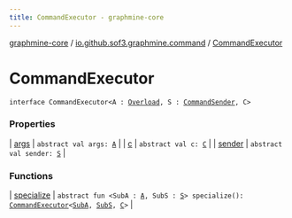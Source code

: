 ```yaml
---
title: CommandExecutor - graphmine-core
---
```


[graphmine-core](../../index.html) / [io.github.sof3.graphmine.command](../index.html) / [CommandExecutor](./index.html)

# CommandExecutor

`interface CommandExecutor<A : `[`Overload`](../-overload/index.html)`, S : `[`CommandSender`](../-command-sender.html)`, C>`

### Properties

| [args](args.html) | `abstract val args: `[`A`](index.html#A) |
| [c](c.html) | `abstract val c: `[`C`](index.html#C) |
| [sender](sender.html) | `abstract val sender: `[`S`](index.html#S) |

### Functions

| [specialize](specialize.html) | `abstract fun <SubA : `[`A`](index.html#A)`, SubS : `[`S`](index.html#S)`> specialize(): `[`CommandExecutor`](./index.html)`<`[`SubA`](specialize.html#SubA)`, `[`SubS`](specialize.html#SubS)`, `[`C`](index.html#C)`>` |

